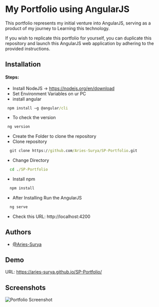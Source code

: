 # My Portfolio using AngularJS

This portfolio represents my initial venture into AngularJS, serving as a product of my journey to Learning this technology.

If you wish to replicate this portfolio for yourself, you can duplicate this repository and launch this AngularJS web application by adhering to the provided instructions.

## Installation

#### Steps: 
* Install NodeJS -> https://nodejs.org/en/download
* Set Environment Variables on ur PC
* install angular
```cmd
 npm install –g @angular/cli 
```
* To check the version
```cmd
 ng version
```
* Create the Folder to clone the repository
* Clone repository
```cmd
  git clone https://github.com/Aries-Surya/SP-Portfolio.git
```
* Change Directory
```cmd
  cd ./SP-Portfolio
```
* Install npm
```cmd
  npm install
```
* After Installing Run the AngularJS
```cmd
  ng serve
```
* Check this URL: http://localhost:4200
    
## Authors

- [@Aries-Surya](https://www.github.com/aries-surya)


## Demo

URL: https://aries-surya.github.io/SP-Portfolio/
## Screenshots

![Portfolio Screenshot](https://i.ibb.co/G9bcFHF/SP-Portfolio-IMG.png)
